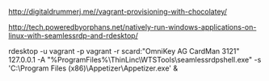
http://digitaldrummerj.me//vagrant-provisioning-with-chocolatey/

http://tech.poweredbyorphans.net/natively-run-windows-applications-on-linux-with-seamlessrdp-and-rdesktop/

rdesktop -u vagrant -p vagrant -r scard:"OmniKey AG CardMan 3121" 127.0.0.1 -A "%ProgramFiles%\ThinLinc\WTSTools\seamlessrdpshell.exe" -s 'C:\Program Files (x86)\Appetizer\Appetizer.exe' &
